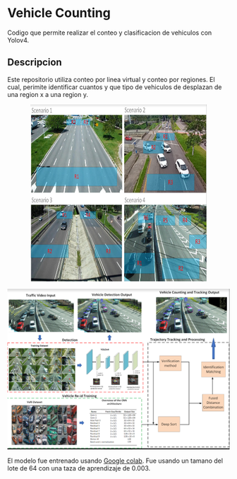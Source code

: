 # Vehicle Counting
Codigo que permite realizar el conteo y clasificacion de vehiculos con Yolov4. 


## Descripcion
Este repositorio utiliza conteo por linea virtual y conteo por regiones. El cual, perimite identificar cuantos y que tipo de vehiculos de desplazan de una region x a una region y.


<p align="center">
  <img width="400" height="400" src="gfx/counting_regions.PNG">
</p>

![](gfx/pipeline.PNG)


El modelo fue entrenado usando [Google colab](https://colab.research.google.com/). Fue usando un tamano del lote de 64 con una taza de aprendizaje de 0.003.
